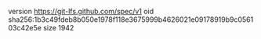 version https://git-lfs.github.com/spec/v1
oid sha256:1b3c49fdeb8b050e1978f118e3675999b4626021e09178919b9c056103c42e5e
size 1942
